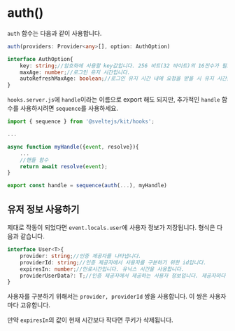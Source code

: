 # auth()

`auth` 함수는 다음과 같이 사용합니다.

```typescript
auth(providers: Provider<any>[], option: AuthOption)

interface AuthOption{
    key: string;//암호화에 사용할 key값입니다. 256 비트(32 바이트)의 16진수가 필요합니다.
    maxAge: number;//로그인 유지 시간입니다.
    autoRefreshMaxAge: boolean;//로그인 유지 시간 내에 요청을 받을 시 유지 시간을 업데이트 할 지 여부입니다.
}
```

`hooks.server.js`에 `handle`이라는 이름으로 export 해도 되지만, 추가적인 `handle` 함수를 사용하시려면 `sequence`를 사용하세요.

```js
import { sequence } from '@sveltejs/kit/hooks';

...

async function myHandle({event, resolve}){
    ...
    //핸들 함수
    return await resolve(event);
}

export const handle = sequence(auth(...), myHandle)
```

## 유저 정보 사용하기

제대로 작동이 되었다면 `event.locals.user`에 사용자 정보가 저장됩니다. 형식은 다음과 같습니다.
```typescript
interface User<T>{
    provider: string;//인증 제공자를 나타냅니다.
    providerId: string;//인증 제공자에서 사용자를 구분하기 위한 id입니다.
    expiresIn: number;//만료시간입니다. 유닉스 시간을 사용합니다.
    providerUserData?: T;//인증 제공자에서 제공하는 사용자 정보입니다. 제공자마다 다릅니다.
}
```
사용자를 구분하기 위해서는 `provider, providerId` 쌍을 사용합니다. 이 쌍은 사용자마다 고유합니다.

만약 `expiresIn`의 값이 현재 시간보다 작다면 쿠키가 삭제됩니다.